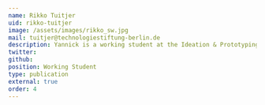 ```yaml
---
name: Rikko Tuitjer
uid: rikko-tuitjer
image: /assets/images/rikko_sw.jpg
mail: tuitjer@technologiestiftung-berlin.de
description: Yannick is a working student at the Ideation & Prototyping Lab of the Technology Foundation Berlin. He studies economics and politics at the HTW Berlin.
twitter:
github:
position: Working Student
type: publication
external: true
order: 4
---
```

